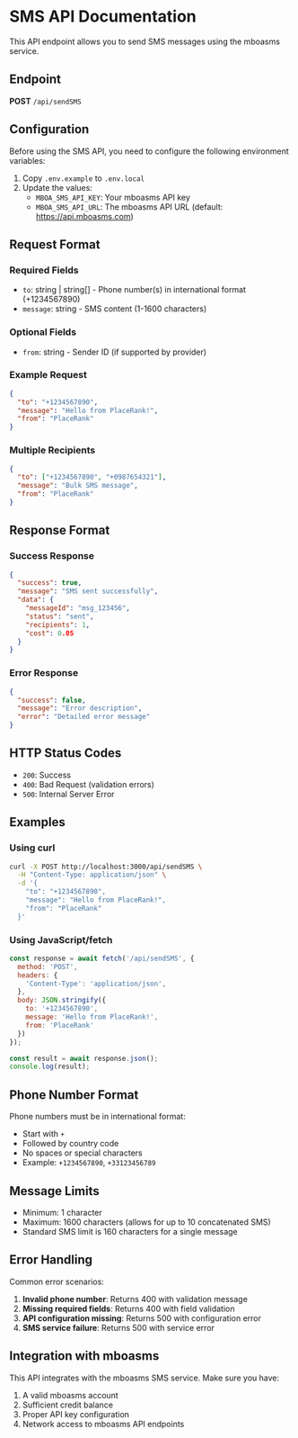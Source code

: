 # SMS API Documentation

This API endpoint allows you to send SMS messages using the mboasms service.

## Endpoint

**POST** `/api/sendSMS`

## Configuration

Before using the SMS API, you need to configure the following environment variables:

1. Copy `.env.example` to `.env.local`
2. Update the values:
   - `MBOA_SMS_API_KEY`: Your mboasms API key
   - `MBOA_SMS_API_URL`: The mboasms API URL (default: https://api.mboasms.com)

## Request Format

### Required Fields
- `to`: string | string[] - Phone number(s) in international format (+1234567890)
- `message`: string - SMS content (1-1600 characters)

### Optional Fields
- `from`: string - Sender ID (if supported by provider)

### Example Request

```json
{
  "to": "+1234567890",
  "message": "Hello from PlaceRank!",
  "from": "PlaceRank"
}
```

### Multiple Recipients

```json
{
  "to": ["+1234567890", "+0987654321"],
  "message": "Bulk SMS message",
  "from": "PlaceRank"
}
```

## Response Format

### Success Response

```json
{
  "success": true,
  "message": "SMS sent successfully",
  "data": {
    "messageId": "msg_123456",
    "status": "sent",
    "recipients": 1,
    "cost": 0.05
  }
}
```

### Error Response

```json
{
  "success": false,
  "message": "Error description",
  "error": "Detailed error message"
}
```

## HTTP Status Codes

- `200`: Success
- `400`: Bad Request (validation errors)
- `500`: Internal Server Error

## Examples

### Using curl

```bash
curl -X POST http://localhost:3000/api/sendSMS \
  -H "Content-Type: application/json" \
  -d '{
    "to": "+1234567890",
    "message": "Hello from PlaceRank!",
    "from": "PlaceRank"
  }'
```

### Using JavaScript/fetch

```javascript
const response = await fetch('/api/sendSMS', {
  method: 'POST',
  headers: {
    'Content-Type': 'application/json',
  },
  body: JSON.stringify({
    to: '+1234567890',
    message: 'Hello from PlaceRank!',
    from: 'PlaceRank'
  })
});

const result = await response.json();
console.log(result);
```

## Phone Number Format

Phone numbers must be in international format:
- Start with `+`
- Followed by country code
- No spaces or special characters
- Example: `+1234567890`, `+33123456789`

## Message Limits

- Minimum: 1 character
- Maximum: 1600 characters (allows for up to 10 concatenated SMS)
- Standard SMS limit is 160 characters for a single message

## Error Handling

Common error scenarios:

1. **Invalid phone number**: Returns 400 with validation message
2. **Missing required fields**: Returns 400 with field validation
3. **API configuration missing**: Returns 500 with configuration error
4. **SMS service failure**: Returns 500 with service error

## Integration with mboasms

This API integrates with the mboasms SMS service. Make sure you have:

1. A valid mboasms account
2. Sufficient credit balance
3. Proper API key configuration
4. Network access to mboasms API endpoints